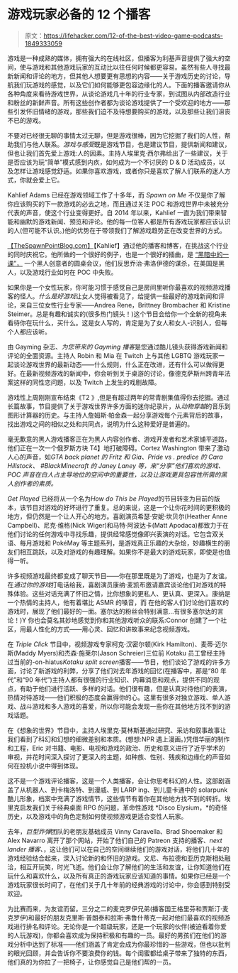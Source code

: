 # 游戏玩家必备的 12 个播客

> 原文：<https://lifehacker.com/12-of-the-best-video-game-podcasts-1849333059>

游戏是一种成熟的媒体，拥有强大的在线社区，但播客为利基声音提供了强大的空间，使与游戏和其他游戏玩家的互动比以往任何时候都更容易。虽然有些人寻找最新新闻和评论的地方，但其他人想要更有思想的内容——关于游戏历史的讨论，导航我们玩游戏的感觉，以及它们如何能够更包容边缘化的人。下面的播客邀请你从各种角度来看待游戏世界，从谈论游戏几十年的行业专家，到试图从内部改造行业和粉丝的新鲜声音。所有这些创作者都为谈论游戏提供了一个受欢迎的地方——那些引发怀旧情绪的游戏，那些我们迫不及待想要购买的游戏，以及那些让我们沮丧不已的游戏。

不要对已经很无聊的事情太过无聊，但是游戏很棒，因为它挖掘了我们的人性，帮助我们与他人联系。*游戏与感受*既是游戏节目，也是建议节目，提供新闻和建议，但也让我们首先爱上游戏:人的因素。主持人埃里克·西尔弗给出了一些建议，关于是否应该为玩“简单”模式感到内疚，如何成为一个不讨厌的 D & D 活动成员，以及怎样让游戏感觉舒适。如果你喜欢游戏，或者你只是喜欢了解人们联系的迷人方式，你就会爱上它。

Kahlief Adams 已经在游戏领域工作了十多年，而 *Spawn on Me* 不仅是你了解你应该购买的下一款游戏的必去之地，而且通过关注 POC 和游戏世界中未被充分代表的声音，使这个行业变得更好。自 2014 年以来，Kahlief 一直为我们带来智能和幽默的游戏新闻、预览和评论。他的每一位客人都是所有游戏玩家都应该认识的人(但可能不认识。)他的优势在于带领我们了解游戏趋势正在改变世界的方式。

[【TheSpawnPointBlog.com】](https://spawnon.me/)【Kahlief】通过他的播客和博客，在挑战这个行业的同时庆祝它。他所做的一个很好的例子，也是一个很好的插曲，是 [“黑暗中的一课”，](https://podcasts.apple.com/us/podcast/a-lesson-in-blackness/id804065256?i=1000476538416) 一个黑人创意者的圆桌会议，他们反思乔治·弗洛伊德的谋杀，在美国是黑人，以及游戏行业如何在 POC 中失败。

如果你是一个女性玩家，你可能习惯于感觉自己是房间里听你最喜欢的视频游戏播客的怪人。*什么是好游戏*让女人觉得被看见了，给提供一些最好的游戏新闻和评论，来自三位女性行业专家——Andrea Rene，Brittney Brombacher 和 Kristine Steimer。总是有趣和诚实的(很多热门镜头！)这个节目会给你一个全新的视角来看待你在玩什么，买什么。这是女人写的，肯定是为了女人和女人-识别人，但每个人都应该听。

由 Gayming 杂志、*为您带来的 Gayming 播客*是您通过酷儿镜头获得游戏新闻和评论的全面资源。主持人 Robin 和 Mia 在 Twitch 上与其他 LGBTQ 游戏玩家一起谈论游戏世界的最新动态——什么规则，什么正在改进，还有什么可以做得更好。在最新视频游戏的新闻中，你会听到关于桌游的讨论，像德克萨斯州跨青年法案这样的同性恋问题，以及 Twitch 上发生的戏剧故障。

游戏性上周刚刚宣布结束《T2 》,但是有超过两年的常青剧集值得你去挖掘。通过长篇故事，节目提供了关于游戏世界许多方面的迷你纪录片，从*动物穿越*的音乐到图形计算器的历史。与主持人詹姆斯·帕金森一起分享游戏每个元素背后的故事，找出游戏之间的相似之处和共同点，说明为什么这种爱好是普遍的。

毫无歉意的黑人游戏播客正在为黑人内容创作者、游戏开发者和艺术家铺平道路，他们正在一次一个俄罗斯方块 T4】地打破障碍。Cortez Washington 带来了激动人心的声音，如*GTA back planet 的 Fritz 和 Gia、*Pride vs . predice 的 Cara Hillstock、* #BlackMinecraft 的 Janey Laney 等，来“分享”他们喜欢的游戏、POC 声音在白人占主导地位的空间中的重要性，以及让游戏更具包容性所需的黑人创作者的素质。*

*Get Played* 已经将从一个名为*How do This be Played*的节目转变为目前的版本，该节目对游戏的好坏进行了重复。总的来说，这是一个让你花时间的更积极的地方，但仍然是一个让人开心的地方。喜剧演员希瑟·安妮·坎贝尔(Heather Anne Campbell)、尼克·维格(Nick Wiger)和马特·阿波达卡(Matt Apodaca)都致力于在他们讨论的任何游戏中寻找乐趣，提供经常感觉像即兴表演的对话。它包含双关语、每月游戏和 PokéMay 等主题系列，是游戏真正乐趣的大杂烩，妙趣横生的朋友们相互跳跃，以及对游戏的有趣理解。如果你不是最大的游戏玩家，即使是也值得一听。

许多视频游戏最终都变成了聊天节目——你在那里既是为了游戏，也是为了友谊。在*通过你的游戏*打电话给我，喜剧演员康纳·麦凯布邀请嘉宾谈论他们对游戏的特殊体验。这些对话充满了怀旧之情，比你想象的更私人、更认真、更深入。康纳是一个热情的主持人，他有着堪比 ASMR 的嗓音，而 在他的客人们讨论他们喜欢的游戏时，展现了他们最好的一面。塞尔达的粉丝会特别满意…有很多塞尔达的言论！)Y 你也会莫名其妙地感觉到你和其他游戏听众的联系:Connor 创建了一个社区，用最人性化的方式——用心灵、回忆和讲故事来纪念视频游戏。

在 *Triple Click* 节目中，视频游戏专家柯克·汉密尔顿(Kirk Hamilton)、麦蒂·迈尔斯(Maddy Myers)和杰森·施莱尔(Jason Schreier)三位前 Kotaku 员工曾经主持过当前的-on-hiatus*Kotaku split screen*播客——节目，他们谈论了游戏的许多方面，讨论了新游戏的利弊，分享了他们对去年游戏的回忆(在播客中，那是“80 年代”和“90 年代”)主持人都有很强的行业知识、内幕消息和观点，提供不同的观点，有助于他们进行活跃、多样的对话。他们很有趣，但是认真对待他们的表演，热情对待游戏——他们积极的态度会赢得你的心。这里有很多对独立游戏、单人游戏、战斗游戏和多人游戏的喜爱，所以你可能会发现一些你在其他地方找不到的游戏话题。

在《想象的世界》节目中，主持人埃里克·莫林斯基通过研究、采访和叙事故事让我们看到了科幻和幻想的细微差别和本质。(想想:NPR 遇上漫画。)凭借华丽的制作和工程，Eric 对书籍、电影、电视和游戏的政治、历史和意义进行了近乎学术的审视，并花时间深入探讨了更深入的主题，如种族、性别、残疾和边缘化的声音如何在投机小说中得到体现。

这不是一个游戏评论播客，这是一个人类播客，会让你思考科幻的人性。这部剧涵盖了从机器人、到卡梅洛特、到漫威、到 LARP ing、到儿童卡通中的 solarpunk 酷儿形象，档案中充满了游戏情节，这些情节有着你在其他地方找不到的转折。埃里克启发我们关于经典桌面 RPG 的问题，革命性游戏 *Disco Elysium，*的奇怪历史，以及游戏中的角色定制如何使视频游戏更适合变性人玩家。

去年，*巨型炸弹*团队的老朋友基础成员 Vinny Caravella、Brad Shoemaker 和 Alex Navarro 离开了那个网站，开始了他们自己的 Patreon 支持的播客、*next lander 播客、*，这让他们可以在自己的空间继续他们的游戏对话，将他们几十年的游戏经验结合起来，深入讨论新的和怀旧的游戏。文尼、布拉德和亚历克斯相处融洽，相互开玩笑，时光飞逝。他们会让你了解他们的生活和友谊，让你知道他们在玩什么和喜欢什么，以及所有真正的游戏玩家应该知道的事情。如果你已经是一个游戏玩家很长时间了，在他们关于几十年前的经典游戏的讨论中，你会感到特别受欢迎。

为比赛而来，为友谊而留。三分之二的麦克罗伊兄弟(播客国王格里芬和贾斯汀·麦克罗伊)和最好的朋友克里斯·普朗泰和拉斯·弗鲁什蒂克一起对他们最喜欢的视频游戏进行排名和评论。无论你是一个超级玩家，还是一个玩家的伙伴(被迫看着你爱的人玩游戏)，你都会喜欢成为保持积极和有趣的一员。最好的男孩们在他们的游戏分析中达到了标准——他们涵盖了肯定会成为你最珍惜的一些游戏，但也以批判的眼光回顾，并会告诉你不要浪费你的钱。每个闺蜜都给桌子带来了独特的东西，他们真的为你拉了一把椅子，让你感觉自己是他们帮的一员。
